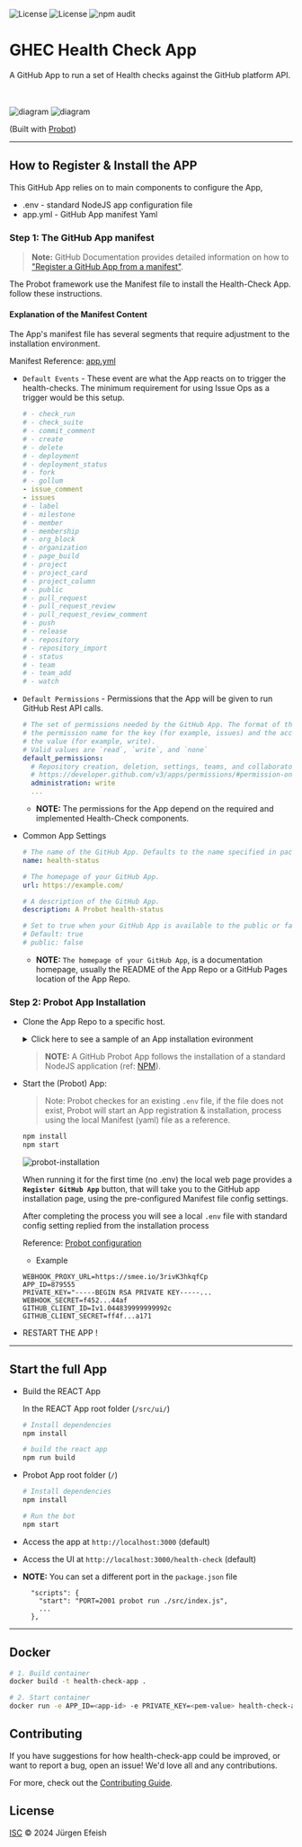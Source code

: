 ![License](https://img.shields.io/badge/Node->=_10.13.0-mediumslateblue.svg)
![License](https://img.shields.io/badge/License-ISC-blue.svg)
![npm audit](https://img.shields.io/badge/npm_audit-pass-green)

# GHEC Health Check App

 A GitHub App  to run a set of Health checks against the GitHub platform API.
<br><br><br>

![diagram](docs/images/flow-overview.svg)
![diagram](docs/images/architecture.svg)

(Built with [Probot](https://github.com/probot/probot))

---

## How to Register & Install the APP

This GitHub App relies on to main components to configure the App,

- .env - standard NodeJS app configuration file
- app.yml - GitHub App manifest Yaml

### Step 1: The GitHub App manifest

> **Note:** GitHub Documentation provides detailed information on how to ["Register a GitHub App from a manifest"](https://docs.github.com/en/enterprise-cloud@latest/apps/sharing-github-apps/registering-a-github-app-from-a-manifest).

The Probot framework use the Manifest file to install the Health-Check App. follow these instructions.

#### Explanation of the Manifest Content

The App's manifest file has several segments that require adjustment to the installation environment.

Manifest Reference: [app.yml](./app.yml)

- `Default Events` - These event are what the App reacts on to trigger the health-checks. The minimum requirement for using Issue Ops as a trigger would be this setup.

  ```yaml
  # - check_run
  # - check_suite
  # - commit_comment
  # - create
  # - delete
  # - deployment
  # - deployment_status
  # - fork
  # - gollum
  - issue_comment
  - issues
  # - label
  # - milestone
  # - member
  # - membership
  # - org_block
  # - organization
  # - page_build
  # - project
  # - project_card
  # - project_column
  # - public
  # - pull_request
  # - pull_request_review
  # - pull_request_review_comment
  # - push
  # - release
  # - repository
  # - repository_import
  # - status
  # - team
  # - team_add
  # - watch
  ```

- `Default Permissions` - Permissions that the App will be given to run GitHub Rest API calls.

  ```yaml
  # The set of permissions needed by the GitHub App. The format of the object uses
  # the permission name for the key (for example, issues) and the access type for
  # the value (for example, write).
  # Valid values are `read`, `write`, and `none`
  default_permissions:
    # Repository creation, deletion, settings, teams, and collaborators.
    # https://developer.github.com/v3/apps/permissions/#permission-on-administration
    administration: write
    ...
  ```

  - **NOTE:** The permissions for the App depend on the required and implemented Health-Check components. 

- Common App Settings

  ```yaml
  # The name of the GitHub App. Defaults to the name specified in package.json
  name: health-status

  # The homepage of your GitHub App.
  url: https://example.com/

  # A description of the GitHub App.
  description: A Probot health-status
  
  # Set to true when your GitHub App is available to the public or false when it is only accessible to the owner of the app.
  # Default: true
  # public: false
  ```
  - **NOTE:** `The homepage of your GitHub App`, is a documentation homepage, usually the README of the App Repo or a GitHub Pages location of the App Repo.

### Step 2: Probot App Installation
 
- Clone the App Repo to a specific host.
  <details><summary>Click here to see a sample of an App installation evironment</summary>
    <p>

    ![sample installation](docs/images/github-app-env.png)

    </p>
  </details>

  > **NOTE:** A GitHub Probot App follows the installation of a standard NodeJS application (ref: [NPM](https://nodejs.org/en/learn/getting-started/an-introduction-to-the-npm-package-manager)).

- Start the (Probot) App:

  
  > Note: Probot checkes for an existing `.env` file, if the file does not exist, Probot will start an App registration & installation, process using the local Manifest (yaml) file as a reference.

  ```bash
  npm install
  npm start
  ```

  ![probot-installation](docs/images/probot-install.png)
  
  When running it for the first time (no .env) the local web page provides a **`Register GitHub App`** button, that will take you to the GitHub app installation page, using the pre-configured Manifest file config settings.

  After completing the process you will see a local `.env` file with standard config setting replied from the installation process

  Reference: [Probot configuration](https://probot.github.io/docs/configuration/)

  - Example

  ```
  WEBHOOK_PROXY_URL=https://smee.io/3rivK3hkqfCp
  APP_ID=879555
  PRIVATE_KEY="-----BEGIN RSA PRIVATE KEY-----...
  WEBHOOK_SECRET=f452...44af
  GITHUB_CLIENT_ID=Iv1.044839999999992c
  GITHUB_CLIENT_SECRET=ff4f...a171
  ```

- RESTART THE APP !

---

## Start the full App

- Build the REACT App

    In the REACT App root folder (`/src/ui/`)

    ```sh
    # Install dependencies
    npm install

    # build the react app
    npm run build
    ```

- Probot App root folder (`/`)

    ```sh
    # Install dependencies
    npm install
    ```

    ```sh
    # Run the bot
    npm start
    ```

- Access the app at `http://localhost:3000` (default)
- Access the UI at `http://localhost:3000/health-check` (default)

- **NOTE:** You can set a different port in the `package.json` file
  ```
    "scripts": {
      "start": "PORT=2001 probot run ./src/index.js",
      ...
    },
  ```

---

## Docker

```sh
# 1. Build container
docker build -t health-check-app .

# 2. Start container
docker run -e APP_ID=<app-id> -e PRIVATE_KEY=<pem-value> health-check-app
```

## Contributing

If you have suggestions for how health-check-app could be improved, or want to report a bug, open an issue! We'd love all and any contributions.

For more, check out the [Contributing Guide](CONTRIBUTING.md).

## License

[ISC](LICENSE) © 2024 Jürgen Efeish 
